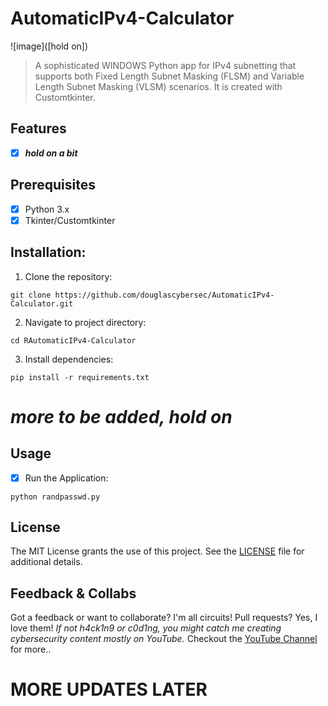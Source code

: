 # **AutomaticIPv4-Calculator**

![image]([hold on])
> A sophisticated WINDOWS Python app for IPv4 subnetting that supports both Fixed Length Subnet Masking (FLSM) and Variable Length Subnet Masking (VLSM) scenarios. It is created with Customtkinter.

## Features
- [x] **_hold on a bit_**

## Prerequisites
- [x] Python 3.x
- [x] Tkinter/Customtkinter

## Installation:
1. Clone the repository:
```
git clone https://github.com/douglascybersec/AutomaticIPv4-Calculator.git

```

2. Navigate to project directory:
```
cd RAutomaticIPv4-Calculator

```

3. Install dependencies:
```
pip install -r requirements.txt

```
# _more to be added, hold on_

## Usage
- [x] Run the Application:
```
python randpasswd.py

```

## License
The MIT License grants the use of this project. See the [LICENSE](https://github.com/douglascybersec/AutomaticIPv4-Calculator/blob/new-main/LICENSE) file for additional details.

## Feedback & Collabs
Got a feedback or want to collaborate? I'm all circuits! Pull requests? Yes, I love them! _If not h4ck1n9 or c0d1ng, you might catch me creating cybersecurity content mostly on YouTube._ Checkout the [YouTube Channel](https://www.youtube.com/@douglascybersec) for more..



# MORE UPDATES LATER




